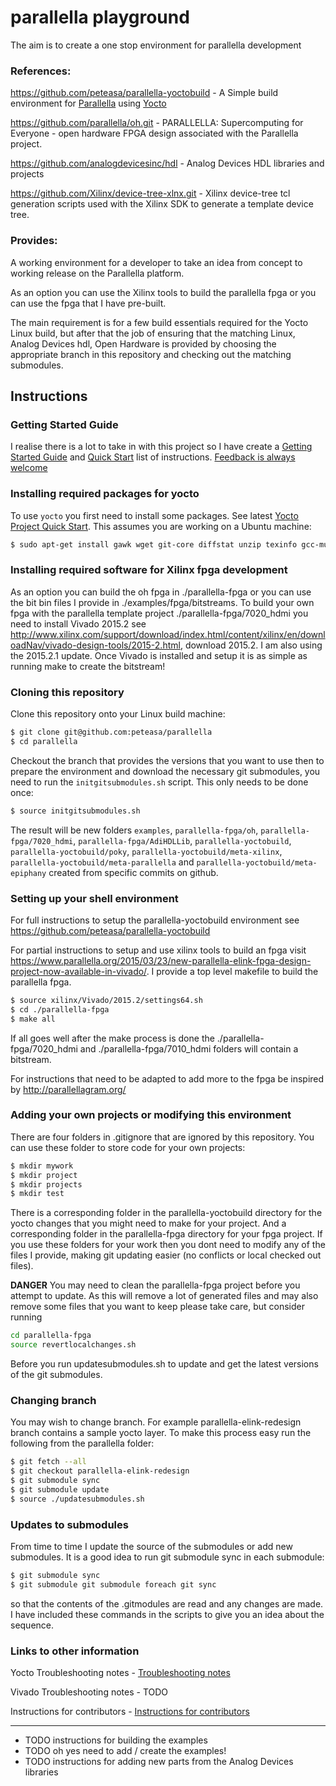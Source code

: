 # parallella playground

The aim is to create a one stop environment for parallella development

### References:

https://github.com/peteasa/parallella-yoctobuild - A Simple build environment for [Parallella](http://www.parallella.org/) using [Yocto](http://www.yoctoproject.org/)

https://github.com/parallella/oh.git - PARALLELLA: Supercomputing for Everyone - open hardware FPGA design associated with the Parallella project.

https://github.com/analogdevicesinc/hdl - Analog Devices HDL libraries and projects

https://github.com/Xilinx/device-tree-xlnx.git - Xilinx device-tree tcl generation scripts used with the Xilinx SDK to generate a template device tree.

### Provides:

A working environment for a developer to take an idea from concept to working release on the Parallella platform.

As an option you can use the Xilinx tools to build the parallella fpga or you can use the fpga that I have pre-built.

The main requirement is for a few build essentials required for the Yocto Linux build, but after that the job of ensuring that the matching Linux, Analog Devices hdl, Open Hardware is provided by choosing the appropriate branch in this repository and checking out the matching submodules.


## Instructions

### Getting Started Guide

I realise there is a lot to take in with this project so I have create a [Getting Started Guide](https://github.com/peteasa/parallella/wiki/Getting-started) and [Quick Start](https://github.com/peteasa/parallella/wiki/Quick-start) list of instructions.  [Feedback is always welcome](https://parallella.org/forums/viewtopic.php?f=49&t=3180)

### Installing required packages for yocto

To use `yocto` you first need to install some packages. See latest [Yocto Project Quick Start](http://www.yoctoproject.org/docs/latest/yocto-project-qs/yocto-project-qs.html). This assumes you are working on a Ubuntu machine:

```bash
$ sudo apt-get install gawk wget git-core diffstat unzip texinfo gcc-multilib build-essential chrpath socat libsdl1.2-dev xterm
```

### Installing required software for Xilinx fpga development

As an option you can build the oh fpga in ./parallella-fpga or you can use the bit bin files I provide in ./examples/fpga/bitstreams.  To build your own fpga with the parallella template project ./parallella-fpga/7020_hdmi you need to install Vivado 2015.2 see http://www.xilinx.com/support/download/index.html/content/xilinx/en/downloadNav/vivado-design-tools/2015-2.html, download 2015.2. I am also using the 2015.2.1 update.  Once Vivado is installed and setup it is as simple as running make to create the bitstream!

### Cloning this repository

Clone this repository onto your Linux build machine:
```bash
$ git clone git@github.com:peteasa/parallella
$ cd parallella
```

Checkout the branch that provides the versions that you want to use then to prepare the environment and download the necessary git submodules, you need to run the `initgitsubmodules.sh` script. This only needs to be done once:

```bash
$ source initgitsubmodules.sh
```

The result will be new folders `examples`, `parallella-fpga/oh`, `parallella-fpga/7020_hdmi`, `parallella-fpga/AdiHDLLib`, `parallella-yoctobuild`, `parallella-yoctobuild/poky`, `parallella-yoctobuild/meta-xilinx`, `parallella-yoctobuild/meta-parallella` and `parallella-yoctobuild/meta-epiphany` created from specific commits on github.

### Setting up your shell environment

For full instructions to setup the parallella-yoctobuild environment see https://github.com/peteasa/parallella-yoctobuild

For partial instructions to setup and use xilinx tools to build an fpga visit https://www.parallella.org/2015/03/23/new-parallella-elink-fpga-design-project-now-available-in-vivado/.  I provide a top level makefile to build the parallella fpga.

```bash
$ source xilinx/Vivado/2015.2/settings64.sh
$ cd ./parallella-fpga
$ make all
```

If all goes well after the make process is done the ./parallella-fpga/7020_hdmi and ./parallella-fpga/7010_hdmi folders will contain a bitstream.

For instructions that need to be adapted to add more to the fpga be inspired by http://parallellagram.org/

### Adding your own projects or modifying this environment

There are four folders in .gitignore that are ignored by this repository.  You can use these folder to store code for your own projects:

```bash
$ mkdir mywork
$ mkdir project
$ mkdir projects
$ mkdir test
```

There is a corresponding folder in the parallella-yoctobuild directory for the yocto changes that you might need to make for your project. And a corresponding folder in the parallella-fpga directory for your fpga project.  If you use these folders for your work then you dont need to modify any of the files I provide, making git updating easier (no conflicts or local checked out files).

**DANGER** You may need to clean the parallella-fpga project before you attempt to update. As this will remove a lot of generated files and may also remove some files that you want to keep please take care, but consider running

```bash
cd parallella-fpga
source revertlocalchanges.sh
```

Before you run updatesubmodules.sh to update and get the latest versions of the git submodules.

### Changing branch

You may wish to change branch.  For example parallella-elink-redesign branch contains a sample yocto layer.  To make this process easy run the following from the parallella folder:

```bash
$ git fetch --all
$ git checkout parallella-elink-redesign
$ git submodule sync
$ git submodule update
$ source ./updatesubmodules.sh
```

### Updates to submodules

From time to time I update the source of the submodules or add new submodules.  It is a good idea to run git submodule sync in each submodule:

```bash
$ git submodule sync
$ git submodule git submodule foreach git sync
```

so that the contents of the .gitmodules are read and any changes are made.  I have included these commands in the scripts to give you an idea about the sequence.

### Links to other information

Yocto Troubleshooting notes - [Troubleshooting notes](https://github.com/peteasa/parallella-yoctobuild/wiki/Troubleshooting-notes)

Vivado Troubleshooting notes - TODO

Instructions for contributors - [Instructions for contributors](https://github.com/peteasa/parallella-yoctobuild/wiki/Instructions-for-contributors)


---------------------------------------

  * TODO instructions for building the examples
  * TODO oh yes need to add / create the examples!
  * TODO instructions for adding new parts from the Analog Devices libraries

